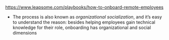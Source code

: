 https://www.leapsome.com/playbooks/how-to-onboard-remote-employees

- The process is also known as _organizational socialization_, and it’s easy to understand the reason: besides helping employees gain technical knowledge for their role, onboarding has organizational and social dimensions